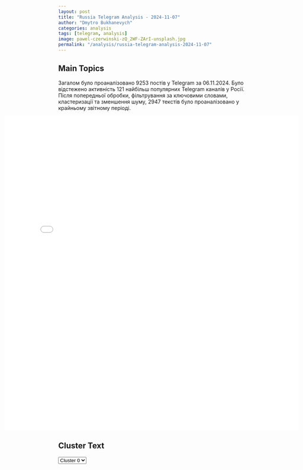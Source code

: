 ```yaml
---
layout: post
title: "Russia Telegram Analysis - 2024-11-07"
author: "Dmytro Bukhanevych"
categories: analysis
tags: [telegram, analysis]
image: pawel-czerwinski-zQ_2WF-ZArI-unsplash.jpg
permalink: "/analysis/russia-telegram-analysis-2024-11-07"
---
```


<style>
    /* Adjusting iframe-container styles */
    .wide-iframe-container {
        width: calc(100% + 30vw);  /* Extending the width */
        margin-left: -15vw;       /* Negative margin to push to the left */
        overflow: hidden;         /* In case the iframe content spills over */
    }

    .wide-iframe-container iframe {
        width: 100%;  /* Making the iframe take the full width of its container */
        border: none; /* Removing any borders from the iframe */
    }

    /* Toggle mechanism */
    .hidden {
        display: none;
    }
    
    .show-content-target:checked + .show-content {
        display: block;
    }
</style>

<h2>Main Topics</h2>
<p>Загалом було проаналізовано 9253 постів у Telegram за 06.11.2024. Було відстежено активність 121 найбільш популярних Telegram каналів у Росії. Після попередньої обробки, фільтрування за ключовими словами, кластеризації та зменшення шуму, 2947 текстів було проаналізовано у крайньому звітному періоді.</p>
<!-- Embedding Main Plotly Visualization -->
<div class="wide-iframe-container">
    <iframe src="{{site.baseurl}}/visualizations/2024-11-07/fig_topics_time.html" height="850"></iframe>
</div>


<h2>Cluster Text</h2>

<!-- Dropdown to select a cluster -->
<select id="clusterSelector" onchange="displayClusterText()">
<option value="0">Cluster 0</option><option value="1">Cluster 1</option><option value="2">Cluster 2</option><option value="3">Cluster 3</option><option value="4">Cluster 4</option><option value="5">Cluster 5</option><option value="6">Cluster 6</option><option value="7">Cluster 7</option><option value="8">Cluster 8</option><option value="9">Cluster 9</option>
</select>

<!-- Display area for the selected cluster's text -->
<div id="clusterTextDisplay" class="hidden"></div>

<script type="text/javascript">
    var clusterDetails = {"0": "<b>Total Posts:</b> 1890<br><b>Date:</b> 2024-11-06 20:07:25+00:00<br><b>Author:</b> kontext_channel<br><b>Link:</b> https://t.me/s/kontext_channel/43919<br><b>Subscribers:</b> 915120<br><b>Text:</b> \u0422\u0435\u043a\u0441\u0442: #\u043a\u043e\u043d\u0442\u0435\u043a\u0441\u0442\u0434\u043d\u044f  \u0413\u043b\u0430\u0432\u043d\u043e\u0435 \u043a \u0438\u0441\u0445\u043e\u0434\u0443 \u0441\u0440\u0435\u0434\u044b (06.11):    \ud83d\udd38\u041f\u043e \u043f\u043e\u0434\u0441\u0447\u0435\u0442\u0430\u043c \u0430\u043c\u0435\u0440\u0438\u043a\u0430\u043d\u0441\u043a\u0438\u0445 \u0421\u041c\u0418, \u043a\u0430\u043d\u0434\u0438\u0434\u0430\u0442 \u043e\u0442 \u0440\u0435\u0441\u043f\u0443\u0431\u043b\u0438\u043a\u0430\u043d\u0446\u0435\u0432 \u0414\u043e\u043d\u0430\u043b\u044c\u0434 \u0422\u0440\u0430\u043c\u043f \u043d\u0430\u0431\u0440\u0430\u043b \u0431\u043e\u043b\u0435\u0435 270 \u0433\u043e\u043b\u043e\u0441\u043e\u0432 \u0432\u044b\u0431\u043e\u0440\u0449\u0438\u043a\u043e\u0432, \u043d\u0435\u043e\u0431\u0445\u043e\u0434\u0438\u043c\u044b\u0445 \u0434\u043b\u044f \u043f\u043e\u0431\u0435\u0434\u044b \u043d\u0430 \u0432\u044b\u0431\u043e\u0440\u0430\u0445. \u041e\u043d \u0443\u0436\u0435 \u043e\u0431\u044a\u044f\u0432\u0438\u043b \u0441\u0435\u0431\u044f \u043f\u0440\u0435\u0437\u0438\u0434\u0435\u043d\u0442\u043e\u043c \u0438 \u0432\u044b\u0441\u0442\u0443\u043f\u0438\u043b \u0441 \u0440\u0435\u0447\u044c\u044e \u043f\u0435\u0440\u0435\u0434 \u0441\u0442\u043e\u0440\u043e\u043d\u043d\u0438\u043a\u0430\u043c\u0438, \u0432 \u043a\u043e\u0442\u043e\u0440\u043e\u0439 \u043f\u043e\u043e\u0431\u0435\u0449\u0430\u043b \u0410\u043c\u0435\u0440\u0438\u043a\u0435 \u00ab\u0437\u043e\u043b\u043e\u0442\u043e\u0439 \u0432\u0435\u043a\u00bb. \u0421\u043f\u0438\u043a\u0435\u0440 \u041f\u0430\u043b\u0430\u0442\u044b \u043f\u0440\u0435\u0434\u0441\u0442\u0430\u0432\u0438\u0442\u0435\u043b\u0435\u0439 \u041c\u0430\u0439\u043a \u0414\u0436\u043e\u043d\u0441\u043e\u043d \u0442\u0430\u043a\u0436\u0435 \u043e\u0431\u044a\u044f\u0432\u0438\u043b \u0435\u0433\u043e \u0438\u0437\u0431\u0440\u0430\u043d\u043d\u044b\u043c \u043f\u0440\u0435\u0437\u0438\u0434\u0435\u043d\u0442\u043e\u043c  \ud83d\udd38\u0420\u044f\u0434 \u043c\u0438\u0440\u043e\u0432\u044b\u0445 \u043b\u0438\u0434\u0435\u0440\u043e\u0432 \u0443\u0436\u0435 \u043f\u043e\u0437\u0434\u0440\u0430\u0432\u0438\u043b\u0438 \u0422\u0440\u0430\u043c\u043f\u0430 \u0441 \u043f\u043e\u0431\u0435\u0434\u043e\u0439 \u043d\u0430 \u0432\u044b\u0431\u043e\u0440\u0430\u0445. \u0412 \u0438\u0445 \u0447\u0438\u0441\u043b\u0435 \u043f\u0440\u0435\u0437\u0438\u0434\u0435\u043d\u0442\u044b \u0424\u0440\u0430\u043d\u0446\u0438\u0438, \u0422\u0443\u0440\u0446\u0438\u0438, \u0423\u043a\u0440\u0430\u0438\u043d\u044b \u0438 \u0411\u0435\u043b\u0430\u0440\u0443\u0441\u0438 \u042d\u043c\u043c\u0430\u043d\u0443\u044d\u043b\u044c \u041c\u0430\u043a\u0440\u043e\u043d, \u0420\u0435\u0434\u0436\u0435\u043f \u042d\u0440\u0434\u043e\u0433\u0430\u043d, \u0412\u043b\u0430\u0434\u0438\u043c\u0438\u0440 \u0417\u0435\u043b\u0435\u043d\u0441\u043a\u0438\u0439 \u0438 \u0410\u043b\u0435\u043a\u0441\u0430\u043d\u0434\u0440 \u041b\u0443\u043a\u0430\u0448\u0435\u043d\u043a\u043e, \u043f\u0440\u0435\u043c\u044c\u0435\u0440-\u043c\u0438\u043d\u0438\u0441\u0442\u0440\u044b \u0412\u0435\u043d\u0433\u0440\u0438\u0438, \u0412\u0435\u043b\u0438\u043a\u043e\u0431\u0440\u0438\u0442\u0430\u043d\u0438\u0438 \u0438 \u0418\u0437\u0440\u0430\u0438\u043b\u044f \u0412\u0438\u043a\u0442\u043e\u0440 \u041e\u0440\u0431\u0430\u043d, \u041a\u0438\u0440 \u0421\u0442\u0430\u0440\u043c\u0435\u0440 \u0438 \u0411\u0438\u043d\u044c\u044f\u043c\u0438\u043d \u041d\u0435\u0442\u0430\u043d\u044c\u044f\u0445\u0443, \u043a\u0430\u043d\u0446\u043b\u0435\u0440 \u0410\u0432\u0441\u0442\u0440\u0438\u0438 \u041a\u0430\u0440\u043b \u041d\u0435\u0445\u0430\u043c\u043c\u0435\u0440, \u0430 \u0442\u0430\u043a\u0436\u0435 \u041c\u0418\u0414 \u041a\u0438\u0442\u0430\u044f \u0438 \u0433\u0435\u043d\u0441\u0435\u043a \u041d\u0410\u0422\u041e \u041c\u0430\u0440\u043a \u0420\u044e\u0442\u0442\u0435. \u041f\u043e\u0437\u0436\u0435 \u0422\u0440\u0430\u043c\u043f\u0443 \u043f\u043e\u0437\u0432\u043e\u043d\u0438\u043b\u0438 \u0435\u0433\u043e \u0441\u043e\u043f\u0435\u0440\u043d\u0438\u0446\u0430 \u041a\u0430\u043c\u0430\u043b\u0430 \u0425\u0430\u0440\u0440\u0438\u0441 \u0438 \u0434\u0435\u0439\u0441\u0442\u0432\u0443\u044e\u0449\u0438\u0439 \u043f\u0440\u0435\u0437\u0438\u0434\u0435\u043d\u0442 \u0421\u0428\u0410 \u0414\u0436\u043e \u0411\u0430\u0439\u0434\u0435\u043d, \u043e\u0431\u0441\u0443\u0434\u0438\u0432\u0448\u0438\u0435 \u0441 \u043d\u0438\u043c \u043f\u0435\u0440\u0435\u0434\u0430\u0447\u0443 \u0432\u043b\u0430\u0441\u0442\u0438  \ud83d\udd38\u041f\u0440\u0435\u0441\u0441-\u0441\u0435\u043a\u0440\u0435\u0442\u0430\u0440\u044c \u0440\u043e\u0441\u0441\u0438\u0439\u0441\u043a\u043e\u0433\u043e \u043f\u0440\u0435\u0437\u0438\u0434\u0435\u043d\u0442\u0430 \u0414\u043c\u0438\u0442\u0440\u0438\u0439 \u041f\u0435\u0441\u043a\u043e\u0432 \u0437\u0430\u044f\u0432\u0438\u043b, \u0447\u0442\u043e \u043d\u0435\u0438\u0437\u0432\u0435\u0441\u0442\u043d\u043e, \u0431\u0443\u0434\u0435\u0442 \u043b\u0438 \u0412\u043b\u0430\u0434\u0438\u043c\u0438\u0440 \u041f\u0443\u0442\u0438\u043d \u043f\u043e\u0437\u0434\u0440\u0430\u0432\u043b\u044f\u0442\u044c \u0422\u0440\u0430\u043c\u043f\u0430 \u0441 \u043f\u043e\u0431\u0435\u0434\u043e\u0439 \u043d\u0430 \u0432\u044b\u0431\u043e\u0440\u0430\u0445, \u043d\u043e \u0421\u0428\u0410 \u044f\u0432\u043b\u044f\u044e\u0442\u0441\u044f \u043d\u0435\u0434\u0440\u0443\u0436\u0435\u0441\u0442\u0432\u0435\u043d\u043d\u043e\u0439 \u0441\u0442\u0440\u0430\u043d\u043e\u0439, \u0432\u043e\u0432\u043b\u0435\u0447\u0435\u043d\u043d\u043e\u0439 \u0432 \u0432\u043e\u0439\u043d\u0443 \u043f\u0440\u043e\u0442\u0438\u0432 \u0420\u043e\u0441\u0441\u0438\u0438. \u041f\u043e \u0441\u043b\u043e\u0432\u0430\u043c \u0437\u0430\u043c\u043f\u0440\u0435\u0434\u0430 \u0421\u043e\u0432\u0431\u0435\u0437\u0430 \u0420\u043e\u0441\u0441\u0438\u0438 \u0414\u043c\u0438\u0442\u0440\u0438\u044f \u041c\u0435\u0434\u0432\u0435\u0434\u0435\u0432\u0430, \u0443 \u0422\u0440\u0430\u043c\u043f\u0430 \u0435\u0441\u0442\u044c \u043e\u0434\u043d\u043e \u043f\u043e\u043b\u0435\u0437\u043d\u043e\u0435 \u043a\u0430\u0447\u0435\u0441\u0442\u0432\u043e: \u00ab\u043a\u0430\u043a \u0431\u0438\u0437\u043d\u0435\u0441\u043c\u0435\u043d \u0434\u043e \u043c\u043e\u0437\u0433\u0430 \u043a\u043e\u0441\u0442\u0435\u0439, \u043e\u043d \u0441\u043c\u0435\u0440\u0442\u0435\u043b\u044c\u043d\u043e \u043d\u0435 \u043b\u044e\u0431\u0438\u0442 \u0442\u0440\u0430\u0442\u0438\u0442\u044c \u0434\u0435\u043d\u044c\u0433\u0438 \u043d\u0430 \u0440\u0430\u0437\u043d\u044b\u0445 \u043f\u0440\u0438\u0445\u043b\u0435\u0431\u0430\u0442\u0435\u043b\u0435\u0439 \u0438 \u043f\u0440\u0438\u0436\u0438\u0432\u0430\u043b\u043e\u043a\u00bb, \u0432 \u0447\u0438\u0441\u043b\u0435 \u043a\u043e\u0442\u043e\u0440\u044b\u0445 \u043e\u043d \u043d\u0430\u0437\u0432\u0430\u043b \u0423\u043a\u0440\u0430\u0438\u043d\u0443 \ud83d\udd38 \u041c\u0418\u0414 \u0420\u043e\u0441\u0441\u0438\u0438 \u0432\u044b\u0440\u0430\u0437\u0438\u043b \u043f\u0440\u043e\u0442\u0435\u0441\u0442 \u043f\u043e\u0441\u043b\u0443 \u041c\u043e\u043b\u0434\u043e\u0432\u044b \u041b\u0438\u043b\u0438\u0430\u043d\u0443 \u0414\u0430\u0440\u0438\u044e \u0438\u0437-\u0437\u0430 \u00ab\u043d\u0435\u0434\u0440\u0443\u0436\u0435\u0441\u0442\u0432\u0435\u043d\u043d\u044b\u0445 \u0434\u0438\u0441\u043a\u0440\u0438\u043c\u0438\u043d\u0430\u0446\u0438\u043e\u043d\u043d\u044b\u0445 \u0434\u0435\u0439\u0441\u0442\u0432\u0438\u0439\u00bb \u041a\u0438\u0448\u0438\u043d\u0435\u0432\u0430 \u0432 \u043e\u0442\u043d\u043e\u0448\u0435\u043d\u0438\u0438 \u0440\u043e\u0441\u0441\u0438\u0439\u0441\u043a\u0438\u0445 \u043d\u0430\u0431\u043b\u044e\u0434\u0430\u0442\u0435\u043b\u0435\u0439 \u043d\u0430 \u043f\u0440\u0435\u0437\u0438\u0434\u0435\u043d\u0442\u0441\u043a\u0438\u0445 \u0432\u044b\u0431\u043e\u0440\u0430\u0445 \u0432 \u0440\u0435\u0441\u043f\u0443\u0431\u043b\u0438\u043a\u0435  \ud83d\udd38\u0414\u043e\u043b\u043b\u0430\u0440 \u043e\u0442\u0440\u0435\u0430\u0433\u0438\u0440\u043e\u0432\u0430\u043b \u0440\u043e\u0441\u0442\u043e\u043c \u043d\u0430 \u043d\u043e\u0432\u043e\u0441\u0442\u044c \u043e \u043f\u043e\u0431\u0435\u0434\u0435 \u0414\u043e\u043d\u0430\u043b\u044c\u0434\u0430 \u0422\u0440\u0430\u043c\u043f\u0430 \u043d\u0430 \u0432\u044b\u0431\u043e\u0440\u0430\u0445 \u0432 \u0421\u0428\u0410. \u041a\u0443\u0440\u0441 \u0435\u0432\u0440\u043e \u043a \u0434\u043e\u043b\u043b\u0430\u0440\u0443 \u0443\u043f\u0430\u043b \u043d\u0430 2% \u2014 \u0434\u043e $1,0707, \u0430 \u0441\u0442\u043e\u0438\u043c\u043e\u0441\u0442\u044c \u0431\u0440\u0438\u0442\u0430\u043d\u0441\u043a\u043e\u0433\u043e \u0444\u0443\u043d\u0442\u0430 \u0441\u043d\u0438\u0437\u0438\u043b\u0430\u0441\u044c \u043d\u0430 1,4% \u2014 \u0434\u043e $1,2858", "1": "<b>Total Posts:</b> 26<br><b>Date:</b> 2024-11-06 10:09:21+00:00<br><b>Author:</b> petrovtel<br><b>Link:</b> https://t.me/s/petrovtel/60942<br><b>Subscribers:</b> 564350<br><b>Text:</b> \u0422\u0435\u043a\u0441\u0442: \u0421\u0447\u0430\u0441\u0442\u043b\u0438\u0432\u0447\u0438\u043a \u043f\u043e\u0441\u0442\u0430\u0432\u0438\u043b $18 \u043c\u043b\u043d \u043d\u0430 \u043f\u043e\u0431\u0435\u0434\u0443 \u0422\u0440\u0430\u043c\u043f\u0430 \u043d\u0430 Polymarket \u0438 \u0441\u043e\u0440\u0432\u0430\u043b \u043a\u0443\u0448. \u041e\u043d \u0437\u0430\u0431\u0440\u0430\u043b $29,5 \u043c\u043b\u043d (2,9 \u043c\u043b\u0440\u0434 \u0440\u0443\u0431\u043b\u0435\u0439)\u041a\u041a \ud83d\udc00", "2": "<b>Total Posts:</b> 710<br><b>Date:</b> 2024-11-06 16:02:01+00:00<br><b>Author:</b> rian_ru<br><b>Link:</b> https://t.me/s/rian_ru/267872<br><b>Subscribers:</b> 3347602<br><b>Text:</b> \u0422\u0435\u043a\u0441\u0442: \u0421\u043f\u0435\u0446\u043e\u043f\u0435\u0440\u0430\u0446\u0438\u044f. \u041e\u0431\u0441\u0442\u0430\u043d\u043e\u0432\u043a\u0430 \u0438 \u0433\u043b\u0430\u0432\u043d\u044b\u0435 \u0441\u043e\u0431\u044b\u0442\u0438\u044f \u043d\u0430 6 \u043d\u043e\u044f\u0431\u0440\u044f.\u25aa\ufe0f\u0420\u043e\u0441\u0441\u0438\u0439\u0441\u043a\u0430\u044f \u0430\u0440\u043c\u0438\u044f \u0437\u0430 \u043f\u043e\u0441\u043b\u0435\u0434\u043d\u0438\u0435 \u0441\u0443\u0442\u043a\u0438 \u0432\u0437\u044f\u043b\u0430 \u043f\u043e\u0434 \u043a\u043e\u043d\u0442\u0440\u043e\u043b\u044c \u043d\u0430\u0441\u0435\u043b\u0435\u043d\u043d\u044b\u0435 \u043f\u0443\u043d\u043a\u0442\u044b \u041c\u0430\u043a\u0441\u0438\u043c\u043e\u0432\u043a\u0430 \u0438 \u0410\u043d\u0442\u043e\u043d\u043e\u0432\u043a\u0430 \u0432 \u0414\u041d\u0420, \u0441\u043e\u043e\u0431\u0449\u0438\u043b\u0438 \u0432 \u041c\u0438\u043d\u043e\u0431\u043e\u0440\u043e\u043d\u044b;\u25aa\ufe0f\u0421\u0440\u0435\u0434\u0441\u0442\u0432\u0430 \u041f\u0412\u041e \u0441\u0431\u0438\u043b\u0438 \u0441\u0430\u043c\u043e\u043b\u0435\u0442 \u041c\u0438\u0413-29 \u0432\u043e\u0437\u0434\u0443\u0448\u043d\u044b\u0445 \u0441\u0438\u043b \u0423\u043a\u0440\u0430\u0438\u043d\u044b;\u25aa\ufe0f\u0417\u0430 \u0432\u0440\u0435\u043c\u044f \u0431\u043e\u0435\u0432\u044b\u0445 \u0434\u0435\u0439\u0441\u0442\u0432\u0438\u0439 \u0432 \u041a\u0443\u0440\u0441\u043a\u043e\u0439 \u043e\u0431\u043b\u0430\u0441\u0442\u0438 \u0412\u0421\u0423 \u043f\u043e\u0442\u0435\u0440\u044f\u043b\u0438 \u0431\u043e\u043b\u0435\u0435 30050 \u0432\u043e\u0435\u043d\u043d\u043e\u0441\u043b\u0443\u0436\u0430\u0449\u0438\u0445;\u25aa\ufe0f\u0421\u0440\u0435\u0434\u0441\u0442\u0432\u0430 \u041f\u0412\u041e \u0443\u043d\u0438\u0447\u0442\u043e\u0436\u0438\u043b\u0438 \u0437\u0430 \u043d\u043e\u0447\u044c 2 \u0443\u043a\u0440\u0430\u0438\u043d\u0441\u043a\u0438\u0445 \u0431\u0435\u0441\u043f\u0438\u043b\u043e\u0442\u043d\u0438\u043a\u0430 \u043d\u0430\u0434 \u041a\u0443\u0440\u0441\u043a\u043e\u0439 \u043e\u0431\u043b\u0430\u0441\u0442\u044c\u044e \u0438 \u043e\u0434\u0438\u043d - \u043d\u0430\u0434 \u041e\u0440\u043b\u043e\u0432\u0441\u043a\u043e\u0439;\u25aa\ufe0f\u0414\u0435\u0432\u0443\u0448\u043a\u0430 \u043f\u043e\u043b\u0443\u0447\u0438\u043b\u0430 \u043b\u0435\u0433\u043a\u043e\u0435 \u0440\u0430\u043d\u0435\u043d\u0438\u0435 \u043e\u0441\u043a\u043e\u043b\u043a\u043e\u043c \u043e\u0442 \u0441\u0431\u0438\u0442\u043e\u0433\u043e \u0434\u0440\u043e\u043d\u0430 \u0432 \u041a\u0430\u0441\u043f\u0438\u0439\u0441\u043a\u0435 \u0432 \u0414\u0430\u0433\u0435\u0441\u0442\u0430\u043d\u0435, \u0435\u0435 \u0441\u043e\u0441\u0442\u043e\u044f\u043d\u0438\u0435 \u0443\u0434\u043e\u0432\u043b\u0435\u0442\u0432\u043e\u0440\u0438\u0442\u0435\u043b\u044c\u043d\u043e\u0435, \u0441\u043e\u043e\u0431\u0449\u0438\u043b\u0438 \u0432 \u043f\u0440\u0435\u0441\u0441-\u0441\u043b\u0443\u0436\u0431\u0435 \u043c\u0438\u043d\u0437\u0434\u0440\u0430\u0432\u0430 \u0440\u0435\u0433\u0438\u043e\u043d\u0430;\u25aa\ufe0f\u0422\u0440\u0430\u043c\u043f \u0432 \u043f\u0435\u0440\u0432\u043e\u043c \u043f\u043e\u0441\u043b\u0435 \u0432\u044b\u0431\u043e\u0440\u043e\u0432 \u0432\u044b\u0441\u0442\u0443\u043f\u043b\u0435\u043d\u0438\u0438 \u043f\u0435\u0440\u0435\u0434 \u0441\u0442\u043e\u0440\u043e\u043d\u043d\u0438\u043a\u0430\u043c\u0438 \u0437\u0430\u044f\u0432\u0438\u043b, \u0447\u0442\u043e \u043d\u0430\u043c\u0435\u0440\u0435\u043d \"\u043d\u0435 \u0440\u0430\u0437\u0432\u044f\u0437\u044b\u0432\u0430\u0442\u044c \u0432\u043e\u0439\u043d\u044b, \u0430 \u043f\u043e\u043b\u043e\u0436\u0438\u0442\u044c \u0438\u043c \u043a\u043e\u043d\u0435\u0446;\u25aa\ufe0f\u0420\u043e\u0441\u0441\u0438\u0439\u0441\u043a\u0438\u0435 \u0432\u043e\u0439\u0441\u043a\u0430 \u043f\u0440\u043e\u0434\u0432\u0438\u0433\u0430\u044e\u0442\u0441\u044f \u043a \u044e\u0436\u043d\u043e\u043c\u0443 \u043f\u0440\u0438\u0433\u043e\u0440\u043e\u0434\u0443 \u041a\u0443\u0440\u0430\u0445\u043e\u0432\u043e \u0432 \u0437\u0430\u043f\u0430\u0434\u043d\u043e\u0439 \u0447\u0430\u0441\u0442\u0438 \u0414\u041d\u0420, \u043e\u0442\u0442\u0435\u0441\u043d\u044f\u044f \u043f\u0440\u043e\u0442\u0438\u0432\u043d\u0438\u043a\u0430 \u0438 \u0437\u0430\u043d\u0438\u043c\u0430\u044f \u043d\u043e\u0432\u044b\u0435 \u043f\u043e\u0437\u0438\u0446\u0438\u0438, \u0441\u043e\u043e\u0431\u0449\u0438\u043b \u0420\u043e\u0433\u043e\u0432.", "3": "<b>Total Posts:</b> 18<br><b>Date:</b> 2024-11-06 03:14:24+00:00<br><b>Author:</b> rian_ru<br><b>Link:</b> https://t.me/s/rian_ru/267724<br><b>Subscribers:</b> 3347602<br><b>Text:</b> \u0422\u0435\u043a\u0441\u0442: \u0421\u0442\u043e\u0438\u043c\u043e\u0441\u0442\u044c \u0431\u0438\u0442\u043a\u043e\u0438\u043d\u0430 \u043d\u0430 \u0444\u043e\u043d\u0435 \u0432\u044b\u0431\u043e\u0440\u043e\u0432 \u0432 \u0421\u0428\u0410 \u043e\u0431\u043d\u043e\u0432\u0438\u043b\u0430 \u0438\u0441\u0442\u043e\u0440\u0438\u0447\u0435\u0441\u043a\u0438\u0439 \u043c\u0430\u043a\u0441\u0438\u043c\u0443\u043c, \u043f\u0440\u0435\u0432\u044b\u0441\u0438\u0432 $74,3 \u0442\u044b\u0441, \u0441\u0432\u0438\u0434\u0435\u0442\u0435\u043b\u044c\u0441\u0442\u0432\u0443\u044e\u0442 \u0434\u0430\u043d\u043d\u044b\u0435 Binance", "4": "<b>Total Posts:</b> 17<br><b>Date:</b> 2024-11-06 19:57:24+00:00<br><b>Author:</b> bbbreaking<br><b>Link:</b> https://t.me/s/bbbreaking/193371<br><b>Subscribers:</b> 1818143<br><b>Text:</b> \u0422\u0435\u043a\u0441\u0442: \u26a1\ufe0f\u0410\u0434\u043c\u0438\u043d\u0438\u0441\u0442\u0440\u0430\u0446\u0438\u044f \u0411\u0430\u0439\u0434\u0435\u043d\u0430 \u043f\u043b\u0430\u043d\u0438\u0440\u0443\u0435\u0442 \u0441\u0440\u043e\u0447\u043d\u043e \u043e\u0442\u043f\u0440\u0430\u0432\u0438\u0442\u044c \u0423\u043a\u0440\u0430\u0438\u043d\u0435 \u043f\u043e\u0441\u043b\u0435\u0434\u043d\u0438\u0435 $6 \u043c\u043b\u0440\u0434 \u043f\u043e\u043c\u043e\u0449\u0438, \u0441\u043e\u043e\u0431\u0449\u0430\u0435\u0442 \u043e\u0431\u043e\u0437\u0440\u0435\u0432\u0430\u0442\u0435\u043b\u044c \u0438\u0437\u0434\u0430\u043d\u0438\u044f Politico \u0414\u0436\u0435\u043a \u0414\u0435\u0442\u0447.\u00ab\u0410\u0434\u043c\u0438\u043d\u0438\u0441\u0442\u0440\u0430\u0446\u0438\u044f \u0411\u0430\u0439\u0434\u0435\u043d\u0430 \u043f\u043b\u0430\u043d\u0438\u0440\u0443\u0435\u0442 \u0432 \u0441\u043f\u0435\u0448\u043d\u043e\u043c \u043f\u043e\u0440\u044f\u0434\u043a\u0435 \u043f\u0435\u0440\u0435\u0447\u0438\u0441\u043b\u0438\u0442\u044c \u043e\u0441\u0442\u0430\u0432\u0448\u0438\u0435\u0441\u044f 6 \u043c\u043b\u0440\u0434 \u0434\u043e\u043b\u043b\u0430\u0440\u043e\u0432 \u043f\u043e\u043c\u043e\u0449\u0438 \u0423\u043a\u0440\u0430\u0438\u043d\u0435 \u0432 \u0441\u0444\u0435\u0440\u0435 \u0431\u0435\u0437\u043e\u043f\u0430\u0441\u043d\u043e\u0441\u0442\u0438 \u043a \u043c\u043e\u043c\u0435\u043d\u0442\u0443 \u0438\u043d\u0430\u0443\u0433\u0443\u0440\u0430\u0446\u0438\u0438, \u043f\u043e\u0441\u043a\u043e\u043b\u044c\u043a\u0443 \u0443\u0445\u043e\u0434\u044f\u0449\u0430\u044f \u043a\u043e\u043c\u0430\u043d\u0434\u0430 \u0433\u043e\u0442\u043e\u0432\u0438\u0442\u0441\u044f \u043a \u043f\u0440\u0435\u043a\u0440\u0430\u0449\u0435\u043d\u0438\u044e \u043f\u043e\u0441\u0442\u0430\u0432\u043e\u043a \u043e\u0440\u0443\u0436\u0438\u044f \u043f\u043e\u0441\u043b\u0435 \u0432\u0441\u0442\u0443\u043f\u043b\u0435\u043d\u0438\u044f \u0422\u0440\u0430\u043c\u043f\u0430 \u0432 \u0434\u043e\u043b\u0436\u043d\u043e\u0441\u0442\u044c\u00bb, \u0437\u0430\u044f\u0432\u0438\u043b \u0414\u0435\u0442\u0447.", "5": "<b>Total Posts:</b> 17<br><b>Date:</b> 2024-11-06 11:39:59+00:00<br><b>Author:</b> ivan_utenkov13<br><b>Link:</b> https://t.me/s/ivan_utenkov13/62358<br><b>Subscribers:</b> 400654<br><b>Text:</b> \u0422\u0435\u043a\u0441\u0442: \u041f\u0443\u0442\u0438\u043d \u043f\u0440\u0438\u043d\u044f\u043b \u0443\u0447\u0430\u0441\u0442\u0438\u0435 \u0432\u00a0\u0446\u0435\u0440\u0435\u043c\u043e\u043d\u0438\u0438 \u0441\u043f\u0443\u0441\u043a\u0430 \u043d\u0430\u00a0\u0432\u043e\u0434\u0443 \u0430\u0442\u043e\u043c\u043d\u043e\u0433\u043e \u043b\u0435\u0434\u043e\u043a\u043e\u043b\u0430 \u00ab\u0427\u0443\u043a\u043e\u0442\u043a\u0430\u00bb.\u041d\u043e\u0432\u043e\u0435 \u0441\u0443\u0434\u043d\u043e \u0441\u0442\u0440\u043e\u0438\u0442\u0441\u044f \u043d\u0430\u00a0\u0411\u0430\u043b\u0442\u0438\u0439\u0441\u043a\u043e\u043c \u0437\u0430\u0432\u043e\u0434\u0435 \u0438\u00a0\u044f\u0432\u043b\u044f\u0435\u0442\u0441\u044f \u043f\u044f\u0442\u044b\u043c \u043f\u043e\u00a0\u0441\u0447\u0435\u0442\u0443 \u0430\u0442\u043e\u043c\u043e\u0445\u043e\u0434\u043e\u043c \u043f\u0440\u043e\u0435\u043a\u0442\u0430 22220. \u0415\u0433\u043e \u0432\u043e\u0434\u043e\u0438\u0437\u043c\u0435\u0449\u0435\u043d\u0438\u0435\u00a0\u2014 \u0431\u043e\u043b\u0435\u0435 33 \u0442\u044b\u0441\u044f\u0447 \u0442\u043e\u043d\u043d, \u043e\u043d\u00a0\u0441\u043f\u043e\u0441\u043e\u0431\u0435\u043d \u043f\u0440\u0435\u043e\u0434\u043e\u043b\u0435\u0432\u0430\u0442\u044c \u043b\u044c\u0434\u044b \u0442\u043e\u043b\u0449\u0438\u043d\u043e\u0439 \u0434\u043e\u00a0\u0442\u0440\u0435\u0445 \u043c\u0435\u0442\u0440\u043e\u0432. \u0412\u043f\u0435\u0440\u0435\u0434\u0438 \u0443\u00a0\u00ab\u0427\u0443\u043a\u043e\u0442\u043a\u0438\u00bb\u00a0\u2014 \u0434\u043e\u0441\u0442\u0440\u043e\u0439\u043a\u0430 \u0438\u00a0\u0445\u043e\u0434\u043e\u0432\u044b\u0435 \u0438\u0441\u043f\u044b\u0442\u0430\u043d\u0438\u044f.\u0422\u0430\u043a\u0436\u0435 \u043d\u0430\u00a0\u0437\u0430\u0432\u043e\u0434\u0435 \u0441\u0442\u0440\u043e\u044f\u0442 \u0435\u0449\u0435 \u0434\u0432\u0430 \u043b\u0435\u0434\u043e\u043a\u043e\u043b\u0430 \u0442\u043e\u0439\u00a0\u0436\u0435 \u0441\u0435\u0440\u0438\u0438\u00a0\u2014 \u00ab\u041b\u0435\u043d\u0438\u043d\u0433\u0440\u0430\u0434\u00bb \u0438\u00a0\u00ab\u0421\u0442\u0430\u043b\u0438\u043d\u0433\u0440\u0430\u0434\u00bb.\u2757\ufe0f\u0418\u043d\u0444\u043e\u0440\u043c\u0430\u0446\u0438\u044f 24/7", "6": "<b>Total Posts:</b> 15<br><b>Date:</b> 2024-11-06 18:20:30+00:00<br><b>Author:</b> bbbreaking<br><b>Link:</b> https://t.me/s/bbbreaking/193360<br><b>Subscribers:</b> 1818143<br><b>Text:</b> \u0422\u0435\u043a\u0441\u0442: \u2757\ufe0f\u041d\u043e\u0432\u044b\u0439 \u0441\u043e\u0441\u0442\u0430\u0432 \u0415\u0432\u0440\u043e\u043a\u043e\u043c\u0438\u0441\u0441\u0438\u0438 \u043f\u043e\u0434 \u0440\u0443\u043a\u043e\u0432\u043e\u0434\u0441\u0442\u0432\u043e\u043c \u0423\u0440\u0441\u0443\u043b\u044b \u0444\u043e\u043d \u0434\u0435\u0440 \u041b\u044f\u0439\u0435\u043d \u043d\u0430\u043c\u0435\u0440\u0435\u043d \u0433\u043e\u0442\u043e\u0432\u0438\u0442\u044c \u0415\u0432\u0440\u043e\u0441\u043e\u044e\u0437 \u043a \u0432\u043e\u0435\u043d\u043d\u043e\u0439 \u043a\u043e\u043d\u0444\u0440\u043e\u043d\u0442\u0430\u0446\u0438\u0438 \u0441 \u0420\u043e\u0441\u0441\u0438\u0435\u0439 \u0438 \u043a \"\u0441\u0430\u043c\u044b\u043c \u043d\u0435\u043f\u0440\u0435\u0434\u0432\u0438\u0434\u0435\u043d\u043d\u044b\u043c \u0432\u043e\u0435\u043d\u043d\u044b\u043c \u0441\u0446\u0435\u043d\u0430\u0440\u0438\u044f\u043c\". \u041e\u0431 \u044d\u0442\u043e\u043c \u0437\u0430\u044f\u0432\u0438\u043b \u043a\u0430\u043d\u0434\u0438\u0434\u0430\u0442 \u043d\u0430 \u043f\u043e\u0441\u0442 \u0435\u0432\u0440\u043e\u043a\u043e\u043c\u0438\u0441\u0441\u0430\u0440\u0430 \u043f\u043e \u0432\u043e\u043f\u0440\u043e\u0441\u0430\u043c \u043e\u0431\u043e\u0440\u043e\u043d\u044b \u044d\u043a\u0441-\u043f\u0440\u0435\u043c\u044c\u0435\u0440 \u041b\u0438\u0442\u0432\u044b \u0410\u043d\u0434\u0440\u044e\u0441 \u041a\u0443\u0431\u0438\u043b\u044e\u0441 \u043d\u0430 \u0441\u043b\u0443\u0448\u0430\u043d\u0438\u044f\u0445 \u0432 \u0415\u0432\u0440\u043e\u043f\u0430\u0440\u043b\u0430\u043c\u0435\u043d\u0442\u0435.", "7": "<b>Total Posts:</b> 24<br><b>Date:</b> 2024-11-06 08:10:02+00:00<br><b>Author:</b> ostashkonews<br><b>Link:</b> https://t.me/s/OstashkoNews/160064<br><b>Subscribers:</b> 388937<br><b>Text:</b> \u0422\u0435\u043a\u0441\u0442: \ud83d\udc54 \u0422\u0440\u0430\u043c\u043f \u0437\u0430\u044f\u0432\u0438\u043b, \u0447\u0442\u043e \u043d\u0430\u043c\u0435\u0440\u0435\u043d \u00ab\u043d\u0435 \u0440\u0430\u0437\u0432\u044f\u0437\u044b\u0432\u0430\u0442\u044c \u0432\u043e\u0439\u043d\u044b, \u0430 \u043f\u043e\u043b\u043e\u0436\u0438\u0442\u044c \u0438\u043c \u043a\u043e\u043d\u0435\u0446\u00bb\ud83d\udcdd \u00ab\u0411\u043e\u043b\u044c\u0448\u0435 \u043d\u0438\u043a\u0430\u043a\u0438\u0445 \u0432\u043e\u0439\u043d \u0432\u043e \u0432\u0440\u0435\u043c\u044f \u043c\u043e\u0435\u0433\u043e \u0441\u0440\u043e\u043a\u0430. \u042f \u0441\u043e\u0431\u0438\u0440\u0430\u044e\u0441\u044c \u043e\u0441\u0442\u0430\u043d\u043e\u0432\u0438\u0442\u044c \u0432\u043e\u0439\u043d\u044b\u00bb, \u2013 \u0441\u043a\u0430\u0437\u0430\u043b \u0422\u0440\u0430\u043c\u043f.\u041e\u0441\u0442\u0430\u0448\u043a\u043e! \u0412\u0430\u0436\u043d\u043e\u0435 | \u043f\u043e\u0434\u043f\u0438\u0448\u0438\u0441\u044c |", "8": "<b>Total Posts:</b> 20<br><b>Date:</b> 2024-11-06 15:12:07+00:00<br><b>Author:</b> rt_russian<br><b>Link:</b> https://t.me/s/rt_russian/220365<br><b>Subscribers:</b> 1006061<br><b>Text:</b> \u0422\u0435\u043a\u0441\u0442: \u041f\u0443\u0442\u0438\u043d \u0443\u043a\u0430\u0437\u043e\u043c \u043f\u043e\u0441\u0442\u0430\u043d\u043e\u0432\u0438\u043b \u043f\u0440\u043e\u0432\u0435\u0441\u0442\u0438 \u0432 2026-\u043c \u043c\u0435\u0440\u043e\u043f\u0440\u0438\u044f\u0442\u0438\u044f, \u043f\u043e\u0441\u0432\u044f\u0449\u0451\u043d\u043d\u044b\u0435 \u043f\u0440\u0430\u0437\u0434\u043d\u043e\u0432\u0430\u043d\u0438\u044e 80-\u043b\u0435\u0442\u0438\u044f \u0441\u043e \u0434\u043d\u044f \u0440\u043e\u0436\u0434\u0435\u043d\u0438\u044f \u0416\u0438\u0440\u0438\u043d\u043e\u0432\u0441\u043a\u043e\u0433\u043e.\ud83d\udfe9 \u041f\u043e\u0434\u043f\u0438\u0441\u0430\u0442\u044c\u0441\u044f | \u041f\u0440\u0438\u0441\u043b\u0430\u0442\u044c \u043d\u043e\u0432\u043e\u0441\u0442\u044c | \u0417\u0435\u0440\u043a\u0430\u043b\u043e", "9": "<b>Total Posts:</b> 16<br><b>Date:</b> 2024-11-06 13:04:25+00:00<br><b>Author:</b> rt_russian<br><b>Link:</b> https://t.me/s/rt_russian/220356<br><b>Subscribers:</b> 1006061<br><b>Text:</b> \u0422\u0435\u043a\u0441\u0442: \u0418\u043d\u0430\u0443\u0433\u0443\u0440\u0430\u0446\u0438\u044f \u0422\u0440\u0430\u043c\u043f\u0430 \u0437\u0430\u043f\u043b\u0430\u043d\u0438\u0440\u043e\u0432\u0430\u043d\u0430 \u043d\u0430 20 \u044f\u043d\u0432\u0430\u0440\u044f 2025 \u0433\u043e\u0434\u0430, \u043f\u0438\u0448\u0435\u0442 USA Today. \u0414\u043e \u044d\u0442\u043e\u0433\u043e \u043c\u043e\u043c\u0435\u043d\u0442\u0430 \u043e\u0431\u044f\u0437\u0430\u043d\u043d\u043e\u0441\u0442\u0438 \u043f\u0440\u0435\u0437\u0438\u0434\u0435\u043d\u0442\u0430 \u043f\u0440\u043e\u0434\u043e\u043b\u0436\u0438\u0442 \u0432\u044b\u043f\u043e\u043b\u043d\u044f\u0442\u044c \u0411\u0430\u0439\u0434\u0435\u043d.\ud83d\udfe9 \u041f\u043e\u0434\u043f\u0438\u0441\u0430\u0442\u044c\u0441\u044f | \u041f\u0440\u0438\u0441\u043b\u0430\u0442\u044c \u043d\u043e\u0432\u043e\u0441\u0442\u044c | \u0417\u0435\u0440\u043a\u0430\u043b\u043e"};

    function displayClusterText() {
        var selectedLabel = document.getElementById("clusterSelector").value;
        var details = clusterDetails[selectedLabel];
        var textDiv = document.getElementById("clusterTextDisplay");
        textDiv.innerHTML = '<p>' + details + '</p>';
        textDiv.classList.remove('hidden');
    }
</script>

